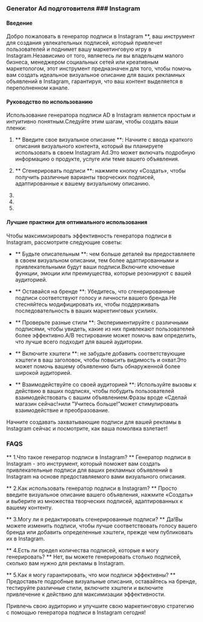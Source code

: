 ### Generator Ad подготовителя ### Instagram

#### Введение
Добро пожаловать в генератор подписи в Instagram **, ваш инструмент для создания увлекательных подписей, который привлечет пользователей и поднимет вашу маркетинговую игру в Instagram.Независимо от того, являетесь ли вы владельцем малого бизнеса, менеджером социальных сетей или креативным маркетологом, этот инструмент предназначен для того, чтобы помочь вам создать идеальное визуальное описание для ваших рекламных объявлений в Instagram, гарантируя, что ваш контент выделяется в переполненном канале.

#### Руководство по использованию
Использование генератора подписи AD в Instagram является простым и интуитивно понятным.Следуйте этим шагам, чтобы создать ваши пленки:

1. ** Введите свое визуальное описание **: Начните с ввода краткого описания визуального контента, который вы планируете использовать в своем Instagram Ad.Это может включать подробную информацию о продукте, услуге или теме вашего объявления.

2. ** Сгенерировать подписи **: нажмите кнопку «Создать», чтобы получить различные варианты творческих подписей, адаптированные к вашему визуальному описанию.

3.

4.

5.

#### Лучшие практики для оптимального использования
Чтобы максимизировать эффективность генератора подписи в Instagram, рассмотрите следующие советы:

- ** Будьте описательным **: чем больше деталей вы предоставляете в своем визуальном описании, тем более адаптированными и привлекательными будут ваши подписи.Включите ключевые функции, эмоции или преимущества, которые резонируют с вашей аудиторией.

- ** Оставайся на бренде **: Убедитесь, что сгенерированные подписи соответствуют голосу и личности вашего бренда.Не стесняйтесь модифицировать их, чтобы поддерживать последовательность в ваших маркетинговых усилиях.

- ** Проверьте разные стили **: Экспериментируйте с различными подписями, чтобы увидеть, какие из них привлекают пользователей более эффективно.A/B тестирование может помочь вам определить, что лучше всего подходит для вашей аудитории.

- ** Включите хэштеги **: не забудьте добавить соответствующие хэштеги в ваш заголовок, чтобы повысить видимость и охват.Это может помочь вашему объявлению быть обнаруженной более широкой аудиторией.

- ** Взаимодействуйте со своей аудиторией **: Используйте вызовы к действию в ваших подписях, чтобы побудить пользователей взаимодействовать с вашим объявлением.Фразы вроде «Сделай магазин сейчас!»или "Учитесь больше!"может стимулировать взаимодействие и преобразование.

Начните создавать захватывающие подписи для вашей рекламы в Instagram сейчас и посмотрите, как ваша помолвка взлетает!

### FAQS

** 1.Что такое генератор подписи в Instagram? **
Генератор подписи в Instagram - это инструмент, который поможет вам создать привлекательные подписи для ваших рекламных объявлений в Instagram на основе предоставляемого вами визуального описания.

** 2.Как использовать генератор подписи в Instagram? **
Просто введите визуальное описание вашего объявления, нажмите «Создать» и выберите из множества творческих подписей, адаптированных к вашему контенту.

** 3.Могу ли я редактировать сгенерированные подписи? **
Да!Вы можете изменить подписи, чтобы лучше соответствовать голосу вашего бренда или добавить определенные хэштеги, прежде чем публиковать их в Instagram.

** 4.Есть ли предел количества подписей, которые я могу генерировать? **
Нет, вы можете генерировать столько подписей, сколько вам нужно для рекламы в Instagram.

** 5.Как я могу гарантировать, что мои подписи эффективны? **
Предоставьте подробные визуальные описания, оставайтесь на бренде, тестируйте различные стили, включите хэштеги и включите привлечение к действию для максимизации эффективности.

Привлечь свою аудиторию и улучшите свою маркетинговую стратегию с помощью генератора подписи в Instagram сегодня!